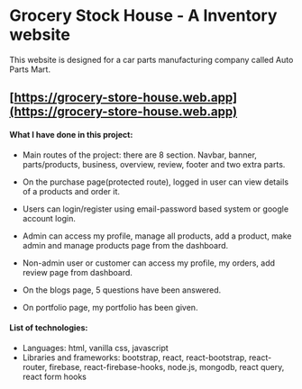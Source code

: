 # Grocery Stock House - A Inventory website

This website is designed for a car parts manufacturing company called Auto Parts Mart.

## [https://grocery-store-house.web.app](https://grocery-store-house.web.app)


#### What I have done in this project: 
* Main routes of the project: there are 8 section. Navbar, banner, parts/products, business, overview, review, footer and two extra parts. 

* On the purchase page(protected route), logged in user can view details of a products and order it.

* Users can login/register using email-password based system or google account login.

* Admin can access my profile, manage all products, add a product, make admin and manage products page from the dashboard.

* Non-admin user or customer can access my profile, my orders, add review page from dashboard.

* On the blogs page, 5 questions have been answered.

* On portfolio page, my portfolio has been given.

#### List of technologies: 
* Languages: html, vanilla css, javascript
* Libraries and frameworks: bootstrap, react, react-bootstrap, react-router, firebase, react-firebase-hooks, node.js, mongodb, react query, react form hooks